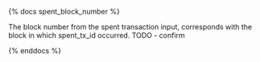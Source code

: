 {% docs spent_block_number %}

The block number from the spent transaction input, corresponds with the block in which spent_tx_id occurred.
TODO - confirm

{% enddocs %}
